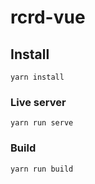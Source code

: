 # rcrd-vue

## Install
```
yarn install
```

### Live server
```
yarn run serve
```

### Build
```
yarn run build
```
